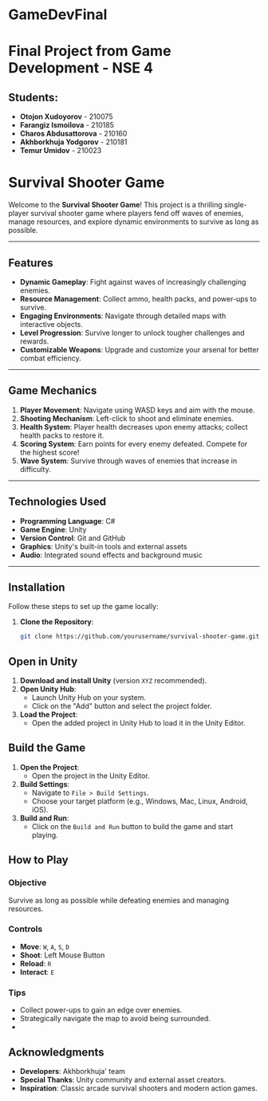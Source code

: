 # GameDevFinal
# **Final Project from Game Development - NSE 4**

## Students:
- **Otojon Xudoyorov** - 210075
- **Farangiz Ismoilova** - 210185  
- **Charos Abdusattorova** - 210160  
- **Akhborkhuja Yodgorov** - 210181  
- **Temur Umidov** - 210023  
# Survival Shooter Game

Welcome to the **Survival Shooter Game**! This project is a thrilling single-player survival shooter game where players fend off waves of enemies, manage resources, and explore dynamic environments to survive as long as possible.

---

## Features

- **Dynamic Gameplay**: Fight against waves of increasingly challenging enemies.
- **Resource Management**: Collect ammo, health packs, and power-ups to survive.
- **Engaging Environments**: Navigate through detailed maps with interactive objects.
- **Level Progression**: Survive longer to unlock tougher challenges and rewards.
- **Customizable Weapons**: Upgrade and customize your arsenal for better combat efficiency.

---

## Game Mechanics

1. **Player Movement**: Navigate using WASD keys and aim with the mouse.
2. **Shooting Mechanism**: Left-click to shoot and eliminate enemies.
3. **Health System**: Player health decreases upon enemy attacks; collect health packs to restore it.
4. **Scoring System**: Earn points for every enemy defeated. Compete for the highest score!
5. **Wave System**: Survive through waves of enemies that increase in difficulty.

---

## Technologies Used

- **Programming Language**: C#
- **Game Engine**: Unity
- **Version Control**: Git and GitHub
- **Graphics**: Unity's built-in tools and external assets
- **Audio**: Integrated sound effects and background music

---

## Installation

Follow these steps to set up the game locally:

1. **Clone the Repository**:
   ```bash
   git clone https://github.com/yourusername/survival-shooter-game.git](https://github.com/Ahborkhuja/GameDevelopmentFinal.git)

## Open in Unity

1. **Download and install Unity** (version `XYZ` recommended).
2. **Open Unity Hub**:
   - Launch Unity Hub on your system.
   - Click on the "Add" button and select the project folder.
3. **Load the Project**:
   - Open the added project in Unity Hub to load it in the Unity Editor.

## Build the Game

1. **Open the Project**:
   - Open the project in the Unity Editor.
2. **Build Settings**:
   - Navigate to `File > Build Settings`.
   - Choose your target platform (e.g., Windows, Mac, Linux, Android, iOS).
3. **Build and Run**:
   - Click on the `Build and Run` button to build the game and start playing.

## How to Play

### Objective
Survive as long as possible while defeating enemies and managing resources.

### Controls
- **Move**: `W`, `A`, `S`, `D`
- **Shoot**: Left Mouse Button
- **Reload**: `R`
- **Interact**: `E`

### Tips
- Collect power-ups to gain an edge over enemies.
- Strategically navigate the map to avoid being surrounded.
- 
## Acknowledgments
- **Developers**: Akhborkhuja' team
- **Special Thanks**: Unity community and external asset creators.
- **Inspiration**: Classic arcade survival shooters and modern action games.





          


